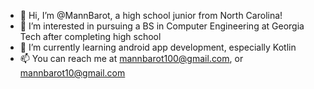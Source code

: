 - 👋 Hi, I’m @MannBarot, a high school junior from North Carolina!
- 👀 I’m interested in pursuing a BS in Computer Engineering at Georgia Tech after completing high school
- 🌱 I’m currently learning android app development, especially Kotlin
- 📫 You can reach me at mannbarot100@gmail.com, or mannbarot10@gmail.com

<!---
MannBarot/MannBarot is a ✨ special ✨ repository because its `README.md` (this file) appears on your GitHub profile.
You can click the Preview link to take a look at your changes.
--->
